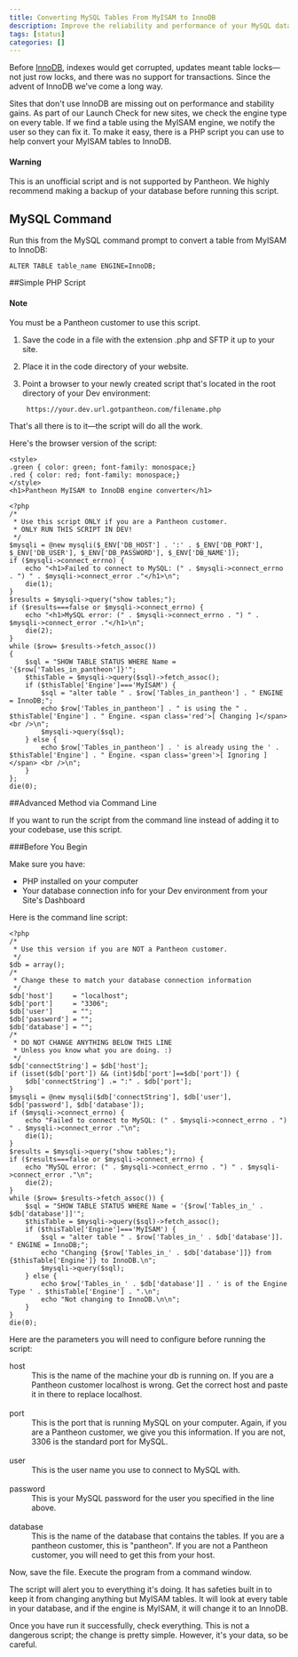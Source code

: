 ```yaml
---
title: Converting MySQL Tables From MyISAM to InnoDB
description: Improve the reliability and performance of your MySQL database by moving to InnoDB.
tags: [status]
categories: []
---
```

Before [InnoDB](https://dev.mysql.com/doc/refman/5.5/en/innodb-storage-engine.html), indexes would get corrupted, updates meant table locks—not just row locks, and there was no support for transactions. Since the advent of InnoDB we've come a long way.

Sites that don't use InnoDB are missing out on performance and stability gains.  As part of our Launch Check for new sites, we check the engine type on every table. If we find a table using the MyISAM engine, we notify the user so they can fix it. To make it easy, there is a PHP script you can use to help convert your MyISAM tables to InnoDB.

<div class="alert alert-danger" role="alert"><h4 class="info">Warning</h4>
 <p>This is an unofficial script and is not supported by Pantheon. We highly recommend making a backup of your database before running this script.</p>
</div>

## MySQL Command

Run this from the MySQL command prompt to convert a table from MyISAM to InnoDB:

```
ALTER TABLE table_name ENGINE=InnoDB;
```

##Simple PHP Script

<div class="alert alert-info" role="alert">
<h4 class="info">Note</h4>
<p>You must be a Pantheon customer to use this script.</p></div>

1. Save the code in a file with the extension .php and SFTP it up to your site.
2. Place it in the code directory of your website.
3. Point a browser to your newly created script that's located in the root directory of your Dev environment:

        https://your.dev.url.gotpantheon.com/filename.php

That's all there is to it—the script will do all the work.

Here's the browser version of the script:

```
<style>
.green { color: green; font-family: monospace;}
.red { color: red; font-family: monospace;}
</style>
<h1>Pantheon MyISAM to InnoDB engine converter</h1>

<?php
/*
 * Use this script ONLY if you are a Pantheon customer. 
 * ONLY RUN THIS SCRIPT IN DEV!
 */
$mysqli = @new mysqli($_ENV['DB_HOST'] . ':' . $_ENV['DB_PORT'], $_ENV['DB_USER'], $_ENV['DB_PASSWORD'], $_ENV['DB_NAME']);
if ($mysqli->connect_errno) {
    echo "<h1>Failed to connect to MySQL: (" . $mysqli->connect_errno . ") " . $mysqli->connect_error ."</h1>\n";
    die(1);
}
$results = $mysqli->query("show tables;");
if ($results===false or $mysqli->connect_errno) {
    echo "<h1>MySQL error: (" . $mysqli->connect_errno . ") " . $mysqli->connect_error ."</h1>\n";
    die(2);
}
while ($row= $results->fetch_assoc())
{
    $sql = "SHOW TABLE STATUS WHERE Name = '{$row['Tables_in_pantheon']}'";
    $thisTable = $mysqli->query($sql)->fetch_assoc();
    if ($thisTable['Engine']==='MyISAM') {
        $sql = "alter table " . $row['Tables_in_pantheon'] . " ENGINE = InnoDB;";
        echo $row['Tables_in_pantheon'] . " is using the " . $thisTable['Engine'] . " Engine. <span class='red'>[ Changing ]</span> <br />\n";
        $mysqli->query($sql);           
    } else {
        echo $row['Tables_in_pantheon'] . ' is already using the ' . $thisTable['Engine'] . " Engine. <span class='green'>[ Ignoring ]</span> <br />\n";
    }   
};
die(0);
```

##Advanced Method via Command Line

If you want to run the script from the command line instead of adding it to your codebase, use this script.

###Before You Begin

Make sure you have:

- PHP installed on your computer
- Your database connection info for your Dev environment from your Site's Dashboard

Here is the command line script:

```
<?php
/*
 * Use this version if you are NOT a Pantheon customer. 
 */
$db = array();
/*
 * Change these to match your database connection information
 */
$db['host']     = "localhost";
$db['port']     = "3306";
$db['user']     = "";
$db['password'] = "";
$db['database'] = "";
/*
 * DO NOT CHANGE ANYTHING BELOW THIS LINE
 * Unless you know what you are doing. :)
 */
$db['connectString'] = $db['host'];
if (isset($db['port']) && (int)$db['port']==$db['port']) {
    $db['connectString'] .= ":" . $db['port'];
}
$mysqli = @new mysqli($db['connectString'], $db['user'], $db['password'], $db['database']);
if ($mysqli->connect_errno) {
    echo "Failed to connect to MySQL: (" . $mysqli->connect_errno . ") " . $mysqli->connect_error ."\n";
    die(1);
}
$results = $mysqli->query("show tables;");
if ($results===false or $mysqli->connect_errno) {
    echo "MySQL error: (" . $mysqli->connect_errno . ") " . $mysqli->connect_error ."\n";
    die(2);
}
while ($row= $results->fetch_assoc()) {
    $sql = "SHOW TABLE STATUS WHERE Name = '{$row['Tables_in_' . $db['database']]'";
    $thisTable = $mysqli->query($sql)->fetch_assoc();
    if ($thisTable['Engine']==='MyISAM') {
        $sql = "alter table " . $row['Tables_in_' . $db['database']]. " ENGINE = InnoDB;";
        echo "Changing {$row['Tables_in_' . $db['database']]} from {$thisTable['Engine']} to InnoDB.\n";
        $mysqli->query($sql);        
    } else {
        echo $row['Tables_in_' . $db['database']] . ' is of the Engine Type ' . $thisTable['Engine'] . ".\n";
        echo "Not changing to InnoDB.\n\n"; 
    }
}
die(0);
```

Here are the parameters you will need to configure before running the script:
<dl>
	<dt>host</dt>
	<dd>This is the name of the machine your db is running on. If you are a Pantheon customer localhost is wrong. Get the correct host and paste it in there to replace localhost.</dd><br>
  <dt>port</dt>
  <dd>This is the port that is running MySQL on your computer. Again, if you are a Pantheon customer, we give you this information. If you are not, 3306 is the standard port for MySQL.</dd><br>
  <dt>user </dt>
  <dd>This is the user name you use to connect to MySQL with.</dd><br>
  <dt>password</dt>
  <dd>This is your MySQL password for the user you specified in the line above.</dd><br>
  <dt>database</dt>
  <dd>This is the name of the database that contains the tables. If you are a pantheon customer, this is "pantheon". If you are not a Pantheon customer, you will need to get this from your host.</dd>
</dl>

Now, save the file. Execute the program from a command window.

The script will alert you to everything it's doing. It has safeties built in to keep it from changing anything but MyISAM tables. It will look at every table in your database, and if the engine is MyISAM, it will change it to an InnoDB.

Once you have run it successfully, check everything. This is not a dangerous script; the change is pretty simple. However, it's your data, so be careful.

